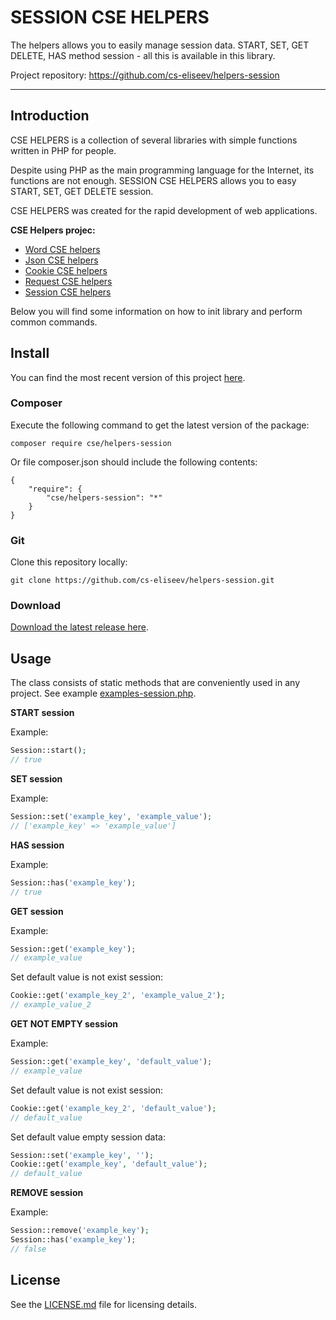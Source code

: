 SESSION CSE HELPERS
=======

The helpers allows you to easily manage session data. START, SET, GET DELETE, HAS method session - all this is available in this library.

Project repository: https://github.com/cs-eliseev/helpers-session

***


## Introduction

CSE HELPERS is a collection of several libraries with simple functions written in PHP for people.

Despite using PHP as the main programming language for the Internet, its functions are not enough. SESSION CSE HELPERS allows you to easy START, SET, GET DELETE session.

CSE HELPERS was created for the rapid development of web applications.

**CSE Helpers projec:**
* [Word CSE helpers](https://github.com/cs-eliseev/helpers-word)
* [Json CSE helpers](https://github.com/cs-eliseev/helpers-json)
* [Cookie CSE helpers](https://github.com/cs-eliseev/helpers-cookie)
* [Request CSE helpers](https://github.com/cs-eliseev/helpers-request)
* [Session CSE helpers](https://github.com/cs-eliseev/helpers-session)

Below you will find some information on how to init library and perform common commands.


## Install

You can find the most recent version of this project [here](https://github.com/cs-eliseev/helpers-session).

### Composer

Execute the following command to get the latest version of the package:
```shell
composer require cse/helpers-session
```

Or file composer.json should include the following contents:
```
{
    "require": {
        "cse/helpers-session": "*"
    }
}
```

### Git

Clone this repository locally:
```shell
git clone https://github.com/cs-eliseev/helpers-session.git
```

### Download

[Download the latest release here](https://github.com/cs-eliseev/helpers-session/archive/master.zip).

## Usage

The class consists of static methods that are conveniently used in any project. See example [examples-session.php](https://github.com/cs-eliseev/helpers-session/blob/master/examples/examples-session.php).

**START session**

Example:
```php
Session::start();
// true
```

**SET session**

Example:
```php
Session::set('example_key', 'example_value');
// ['example_key' => 'example_value']
```

**HAS session**

Example:
```php
Session::has('example_key');
// true
```

**GET session**

Example:
```php
Session::get('example_key');
// example_value
```

Set default value is not exist session:
```php
Cookie::get('example_key_2', 'example_value_2');
// example_value_2
```

**GET NOT EMPTY session**

Example:
```php
Session::get('example_key', 'default_value');
// example_value
```

Set default value is not exist session:
```php
Cookie::get('example_key_2', 'default_value');
// default_value
```

Set default value empty session data:
```php
Session::set('example_key', '');
Cookie::get('example_key', 'default_value');
// default_value
```

**REMOVE session**

Example:
```php
Session::remove('example_key');
Session::has('example_key');
// false
```


## License

See the [LICENSE.md](https://github.com/cs-session/helpers-session/blob/master/LICENSE.md) file for licensing details.
